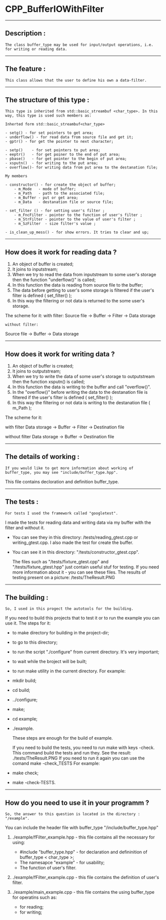 # CPP_BufferIOWithFilter

-------------------------------
Description :
-------------------------------
	The class buffer_type may be used for input/output operations, i.e. for writing or reading data. 

-------------------------------
The feature :
-------------------------------
	This class allows that the user to define his own a data-filter.

-------------------------------
The structure of this type :
-------------------------------
	This type is inherited from std::basic_streambuf <char_type>. In this way, this type is used such members as:

	Inherted form std::basic_streambuf<char_type>

	- setg() - for set pointers to get area;
	- underflow() - for read data from source file and get it;
	- gptr() - for get the pointer to next character;

	- setp()    - for set pointers to put area;
	- eeptr()   - for get poiner to the end of put area;
	- pbase()   - for get pointer to the begin of put area;
	- xsputn()  - for writing to the put area;
	- overflow()- for writing data from put area to the destanation file;
	
	My members

	- constructor() - for create the object of buffer;
		- m_Mode   - mode of buffer;
		- m_Path   - path to the associated file;
		- m_Buffer - put or get area;
		- m_Data   - destanation file or source file;

	- set_filter ()	- for setting user's filter ;
		- m_FncFilter - pointer to the function of user's filter ; 
		- m_StrFilter - pointer to the value of user's filter ;
		- m_SzFilter  - size filter's value ;

	- is_clean_up_mess() - for show errors. It tries to clear and up;

-------------------------------
How does it work for reading data ?
-------------------------------

1) An object of buffer is created;
2) It joins to inputstream;
3) When we try to read the data from inputstream to some user's storage
then the function "underflow()" is called;
4) In this function the data is reading from source file to the buffer;
5) The data before getting to user's some storage is filtered
   if the user's filter is defined ( set_filter() );
6) In this way the filtering or not data is returned to the some user's storage.

The scheme for it:
	with filter:
Source file  -> Buffer -> Filter -> Data storage

	without filter:
Source file  -> Buffer -> Data storage


-------------------------------
How does it work for writing data ?
-------------------------------

1) An object of buffer is created;
2) It joins to outputstream;
3) When we try to write the data of some user's storage to outputstream
then the function xsputn() is called;
4) In this function the data is writing to the buffer and call "overflow()".
5) In the "overflow()" before writing the data to the destanation file is filtered
   if the user's filter is defined ( set_filter() );
6) In this way the filtering or not data is writing to the destanation file ( m_Path );


The scheme for it:

with filter 
	Data storage -> Buffer -> Filter -> Destination file

without filter
	Data storage -> Buffer -> Destination file

-------------------------------
The details of working : 
-------------------------------
	If you would like to get more information about working of buffer_type, you may see "include/buffer_type.hpp".
This file contains decloration and definition buffer_type.


-------------------------------
The tests :
-------------------------------

	For tests I used the framework called "googletest".
 I made the tests for reading data and writing data via my buffer with the filter and without it.
 - You can see they in this directory: /tests/reading_gtest.cpp or writing_gtest.cpp.
 I also made the test for create the buffer.
- You can see it in this directory: "/tests/constructor_gtest.cpp".

	The files such as "/tests/fixture_gtest.cpp" and "/tests/fixture_gtest.hpp" just contain useful stuf for testing.
If you need more information about it - you can see these files.
The results of testing present on a picture: /tests/TheResult.PNG

-------------------------------
The building :
-------------------------------

	So, I used in this progect the autotools for the building. 
 If you need to build this projects that to test it or to run the example you can use it.
 The steps for it:
- to make directory for building in the project-dir;
- to go to this directory;
- to run the script "./configure" from current directory. It's very important;
- to wait while the broject will be built;
- to run make utility in the current directory.
For example:
- mkdir build;
- cd build;
- ../configure;
- make;
- cd example;
- ./example.

	These steps are enough for the build of example.

	If you need to build the tests, you need to run make with keys -check.
This command build the tests and run they.
See the result: ./tests/TheResult.PNG
If you need to run it again you can use the comand make -check_TESTS
For example:
- make check;
- make -check-TESTS.
-------------------------------
How do you need to use it in your programm ?
-------------------------------
	So, the answer to this question is located in the directory : "/example".
 You can include the header file with buffer_type "/include/buffer_type.hpp"

1) ./example/fFilter_example.hpp - this file contains all the necessary for using:
	- #include "buffer_type.hpp" - for declaration and defininition of buffer_type < char_type >;
	- The namesapce "example" - for usability;
	- The function of user's filter.

2) ./example/fFilter_example.cpp - this file contains the definition of user's filter.

3) ./example/main_example.cpp - this file contains the using buffer_type for operatins such as:
	- for reading;
	- for writing;


